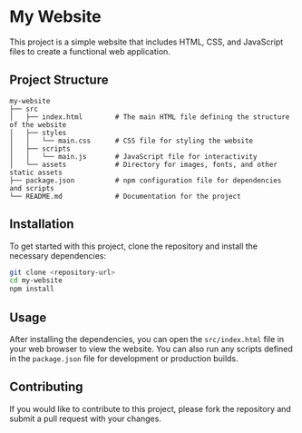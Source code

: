# My Website

This project is a simple website that includes HTML, CSS, and JavaScript files to create a functional web application.

## Project Structure

```
my-website
├── src
│   ├── index.html        # The main HTML file defining the structure of the website
│   ├── styles
│   │   └── main.css      # CSS file for styling the website
│   ├── scripts
│   │   └── main.js       # JavaScript file for interactivity
│   └── assets            # Directory for images, fonts, and other static assets
├── package.json          # npm configuration file for dependencies and scripts
└── README.md             # Documentation for the project
```

## Installation

To get started with this project, clone the repository and install the necessary dependencies:

```bash
git clone <repository-url>
cd my-website
npm install
```

## Usage

After installing the dependencies, you can open the `src/index.html` file in your web browser to view the website. You can also run any scripts defined in the `package.json` file for development or production builds.

## Contributing

If you would like to contribute to this project, please fork the repository and submit a pull request with your changes.